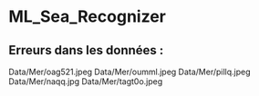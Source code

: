 # ML_Sea_Recognizer
## Erreurs dans les données :
Data/Mer/oag521.jpeg
Data/Mer/oumml.jpeg
Data/Mer/pillq.jpeg
Data/Mer/naqq.jpg
Data/Mer/tagt0o.jpeg
